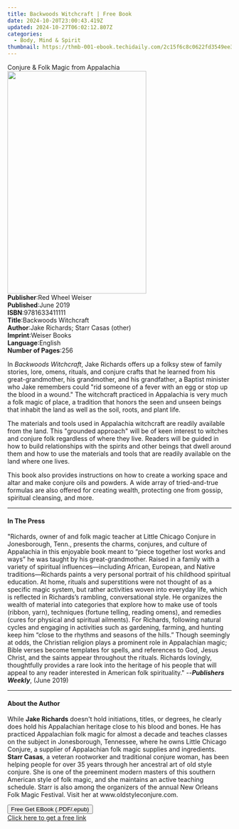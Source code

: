```yaml
---
title: Backwoods Witchcraft | Free Book
date: 2024-10-20T23:00:43.419Z
updated: 2024-10-27T06:02:12.807Z
categories:
  - Body, Mind & Spirit
thumbnail: https://thmb-001-ebook.techidaily.com/2c15f6c8c0622fd3549ee39854c9a7f09d46e4bb9387678fd92aab52bda4ce2d.jpg
---
```

<main id="book-container">
  <div class="flex flex-col">
    <div class="book-brief flex-1 py-6 px-4 sm:p-6 md:py-10 md:px-8">
      <!-- brief-->
      <div class="book-brief-main">Conjure & Folk Magic from Appalachia</div>
    </div>
    <div
      class="book-meta-info flex-1 grid gap-4 col-start-1 col-end-3 row-start-1 sm:mb-6 sm:grid-cols-4 lg:gap-6 lg:col-start-2 lg:row-end-6 lg:row-span-6 lg:mb-0"
    >
      <div
        class="book-meta-info-left place-content-center mt-4 p-4 text-sm leading-6 col-start-2 col-span-2 dark:text-slate-400"
      >
        <img
          class="w-full h-500 object-cover rounded-lg sm:h-255 sm:col-span-2 lg:col-span-full"
          src="https://img-001-ebook.techidaily.com/16e3977e8fdf72abb543fe856cad82c27617b02088dab63af9ceb80a5acfa51c.jpg"
          alt=""
          width="312"
          height="500"
        />
      </div>
      <div
        class="book-meta-info-right mt-2 col-start-1 row-start-2 col-span-3 self-center"
      >
        <!-- meta data  -->
        <div class="flex flex-col px-4 md:px-8">
          <div class="flex-1">
            <strong>Publisher</strong>:<span class="px-2"
              >Red Wheel Weiser</span
            >
          </div>
          <div class="flex-1">
            <strong>Published</strong>:<span class="px-2">June 2019</span>
          </div>
          <div class="flex-1">
            <strong>ISBN</strong>:<span class="px-2">9781633411111</span>
          </div>
          <div class="flex-1">
            <strong>Title</strong>:<span class="px-2"
              >Backwoods Witchcraft</span
            >
          </div>
          <div class="flex-1">
            <strong>Author</strong>:<span class="px-2"
              >Jake Richards; Starr Casas (other)</span
            >
          </div>
          <div class="flex-1">
            <strong>Imprint</strong>:<span class="px-2">Weiser Books</span>
          </div>
          <div class="flex-1">
            <strong>Language</strong>:<span class="px-2">English</span>
          </div>
          <div class="flex-1">
            <strong>Number of Pages</strong>:<span class="px-2">256</span>
          </div>
        </div>
      </div>
    </div>
    <div class="book-description flex-1 py-6 px-4 sm:p-6 md:py-10 md:px-8">
      <div class="book-description-main">
        <div accordion-content="" id="description">
          <p>
            In <i>Backwoods Witchcraft</i>, Jake Richards offers up a folksy
            stew of family stories, lore, omens, rituals, and conjure crafts
            that he learned from his great-grandmother, his grandmother, and his
            grandfather, a Baptist minister who Jake remembers could "rid
            someone of a fever with an egg or stop up the blood in a wound." The
            witchcraft practiced in Appalachia is very much a folk magic of
            place, a tradition that honors the seen and unseen beings that
            inhabit the land as well as the soil, roots, and plant life.
          </p>
          <p>
            The materials and tools used in Appalachia witchcraft are readily
            available from the land. This "grounded approach" will be of keen
            interest to witches and conjure folk regardless of where they live.
            Readers will be guided in how to build relationships with the
            spirits and other beings that dwell around them and how to use the
            materials and tools that are readily available on the land where one
            lives.
          </p>
          <p>
            This book also provides instructions on how to create a working
            space and altar and make conjure oils and powders. A wide array of
            tried-and-true formulas are also offered for creating wealth,
            protecting one from gossip, spiritual cleansing, and more.
          </p>
        </div>
        <div class="accordion-fader"></div>
      </div>
    </div>
    <div class="book-excerpts flex-1 py-6 px-4 sm:p-6 md:py-10 md:px-8">
      <!-- excerpts-->
      <div class="book-excerpts-main">
        <hr />
        <h4 class="placeholder placeholder-heading">
          <span>In The Press</span>
        </h4>
        <p>
          "Richards, owner of and folk magic teacher at Little Chicago Conjure
          in Jonesborough, Tenn., presents the charms, conjures, and culture of
          Appalachia in this enjoyable book meant to “piece together lost works
          and ways” he was taught by his great-grandmother. Raised in a family
          with a variety of spiritual influences—including African, European,
          and Native traditions—Richards paints a very personal portrait of his
          childhood spiritual education. At home, rituals and superstitions were
          not thought of as a specific magic system, but rather activities woven
          into everyday life, which is reflected in Richards’s rambling,
          conversational style. He organizes the wealth of material into
          categories that explore how to make use of tools (ribbon, yarn),
          techniques (fortune telling, reading omens), and remedies (cures for
          physical and spiritual ailments). For Richards, following natural
          cycles and engaging in activities such as gardening, farming, and
          hunting keep him “close to the rhythms and seasons of the hills.”
          Though seemingly at odds, the Christian religion plays a prominent
          role in Appalachian magic; Bible verses become templates for spells,
          and references to God, Jesus Christ, and the saints appear throughout
          the rituals. Richards lovingly, thoughtfully provides a rare look into
          the heritage of his people that will appeal to any reader interested
          in American folk spirituality." --<i><b>Publishers Weekly</b></i
          >, (June 2019)
        </p>
      </div>
    </div>
    <div class="book-about-author flex-1 py-6 px-4 sm:p-6 md:py-10 md:px-8">
      <!-- about author-->
      <div class="book-main-author-main">
        <hr />
        <h4 class="placeholder placeholder-heading">
          <span>About the Author</span>
        </h4>
        <p>
          While <b>Jake Richards</b> doesn't hold initiations, titles, or
          degrees, he clearly does hold his Appalachian heritage close to his
          blood and bones. He has practiced Appalachian folk magic for almost a
          decade and teaches classes on the subject in Jonesborough, Tennessee,
          where he owns Little Chicago Conjure, a supplier of Appalachian folk
          magic supplies and ingredients. &nbsp; <b>Starr Casas</b>, a veteran
          rootworker and traditional conjure woman, has been helping people for
          over 35 years through her ancestral art of old style conjure. She is
          one of the preeminent modern masters of this southern American style
          of folk magic, and she maintains an active teaching schedule. Starr is
          also among the organizers of the annual New Orleans Folk Magic
          Festival. Visit her at www.oldstyleconjure.com.
        </p>
      </div>
    </div>
    <div class="book-free-get flex-1 py-6 px-4 sm:p-6 md:py-10 md:px-8">
      <button
        id="btn-free-get"
        class="bg-blue-500 hover:bg-blue-700 text-white font-bold py-2 px-4 rounded"
      >
        Free Get EBook (.PDF/.epub)
      </button>
      <div id="countdown-display" class="px-2 text-lg mt-2"></div>
      <a
        id="free-link"
        class="hidden bg-blue-500 hover:bg-blue-700 text-white font-bold py-2 px-4 rounded"
        href="https://www.ebooks.com/en-us/book/138619861/backwoods-witchcraft/jake-richards/"
        target="_blank"
        >Click here to get a free link</a
      >
    </div>
    <script>
      let countdownTime = 0;
      let countdownInterval = null;
      document
        .getElementById('btn-free-get')
        .addEventListener('click', startCountdown);
      function startCountdown() {
        countdownTime = new Date().getTime() + 60000 * 3;
        countdownInterval = setInterval(updateCountdown, 1000);
        document.getElementById('btn-free-get').disabled = true;
        document
          .getElementById('btn-free-get')
          .classList.add('bg-gray-500', 'cursor-not-allowed');
      }
      function updateCountdown() {
        let currentTime = new Date().getTime();
        let timeLeft = countdownTime - currentTime;
        let secondsLeft = Math.floor(timeLeft / 1000);
        document.getElementById('countdown-display').innerHTML =
          `Remaining time: ${secondsLeft} seconds.`;
        if (secondsLeft <= 0) {
          clearInterval(countdownInterval);
          document.getElementById('btn-free-get').classList.add('hidden');
          document.getElementById('free-link').classList.remove('hidden');
          document.getElementById('countdown-display').innerHTML = '';
        }
      }
    </script>
  </div>
</main>

<ins class="adsbygoogle"
      style="display:block"
      data-ad-client="ca-pub-7571918770474297"
      data-ad-slot="8358498916"
      data-ad-format="auto"
      data-full-width-responsive="true"></ins>
    